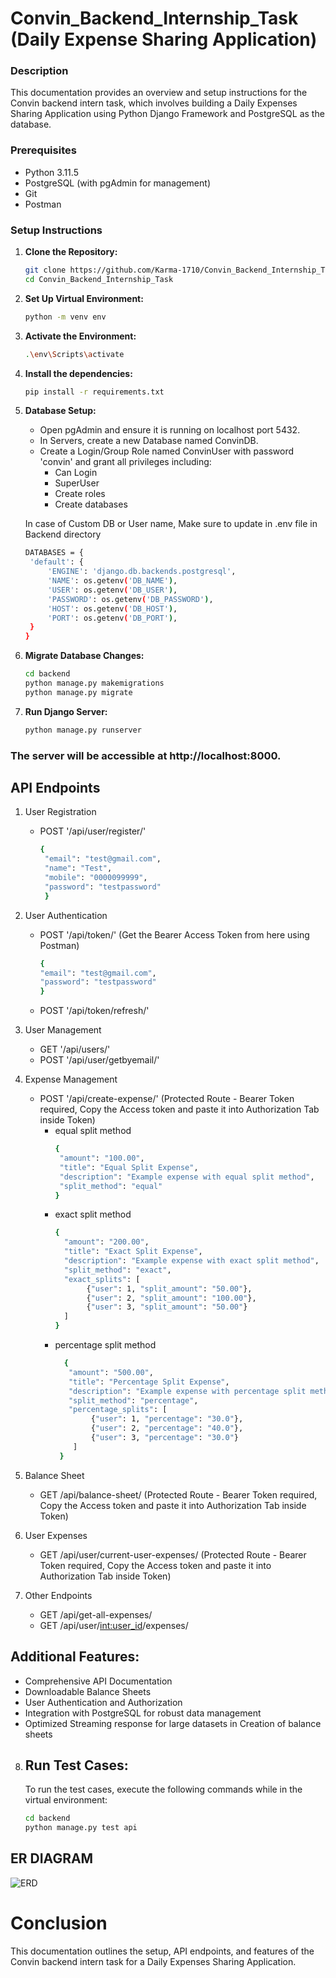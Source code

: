 # Convin_Backend_Internship_Task (Daily Expense Sharing Application)

### Description
This documentation provides an overview and setup instructions for the Convin backend intern task, which involves building a Daily Expenses Sharing Application using Python Django Framework and PostgreSQL as the database.

### Prerequisites
- Python 3.11.5
- PostgreSQL (with pgAdmin for management)
- Git
- Postman

### Setup Instructions

1. **Clone the Repository:**
   ```bash
   git clone https://github.com/Karma-1710/Convin_Backend_Internship_Task.git
   cd Convin_Backend_Internship_Task

2. **Set Up Virtual Environment:**
   ```bash
   python -m venv env

3. **Activate the Environment:**
   ```bash
   .\env\Scripts\activate

4. **Install the dependencies:**
   ```bash
   pip install -r requirements.txt

5. **Database Setup:**
    - Open pgAdmin and ensure it is running on localhost port 5432.
    - In Servers, create a new Database named ConvinDB.
    - Create a Login/Group Role named ConvinUser with password 'convin' and grant all privileges including:
         - Can Login
         - SuperUser
         - Create roles
         - Create databases

   In case of Custom DB or User name, Make sure to update in .env file in Backend directory
   ```bash
   DATABASES = {
    'default': {
        'ENGINE': 'django.db.backends.postgresql',
        'NAME': os.getenv('DB_NAME'),
        'USER': os.getenv('DB_USER'),
        'PASSWORD': os.getenv('DB_PASSWORD'),
        'HOST': os.getenv('DB_HOST'),
        'PORT': os.getenv('DB_PORT'),
    }
   }

6. **Migrate Database Changes:**
   ```bash
   cd backend
   python manage.py makemigrations
   python manage.py migrate

7. **Run Django Server:**
   ```bash
   python manage.py runserver
   
### The server will be accessible at http://localhost:8000.

## API Endpoints

1. User Registration
   - POST '/api/user/register/'
     ```bash
     {
      "email": "test@gmail.com",
      "name": "Test",
      "mobile": "0000099999",
      "password": "testpassword"
      }

2. User Authentication
    - POST '/api/token/' (Get the Bearer Access Token from here using Postman)
      ```bash
      {
      "email": "test@gmail.com",
      "password": "testpassword"
      }
    - POST '/api/token/refresh/'
      
3. User Management
    - GET '/api/users/'
    - POST '/api/user/getbyemail/'
  
4. Expense Management
     - POST '/api/create-expense/' (Protected Route - Bearer Token required, Copy the Access token and paste it into Authorization Tab inside Token)
         - equal split method
           ```bash
           {
            "amount": "100.00",
            "title": "Equal Split Expense",
            "description": "Example expense with equal split method",
            "split_method": "equal"
           }
        - exact split method
          ```bash
          {
            "amount": "200.00",
            "title": "Exact Split Expense",
            "description": "Example expense with exact split method",
            "split_method": "exact",
            "exact_splits": [
                 {"user": 1, "split_amount": "50.00"},
                 {"user": 2, "split_amount": "100.00"},
                 {"user": 3, "split_amount": "50.00"}
            ]
          }

       - percentage split method
         ```bash
           {
            "amount": "500.00",
            "title": "Percentage Split Expense",
            "description": "Example expense with percentage split method",
            "split_method": "percentage",
            "percentage_splits": [
                 {"user": 1, "percentage": "30.0"},
                 {"user": 2, "percentage": "40.0"},
                 {"user": 3, "percentage": "30.0"}
             ]
          }
5. Balance Sheet
      - GET /api/balance-sheet/  (Protected Route - Bearer Token required, Copy the Access token and paste it into Authorization Tab inside Token)

6. User Expenses
      - GET /api/user/current-user-expenses/  (Protected Route - Bearer Token required, Copy the Access token and paste it into Authorization Tab inside Token)

7. Other Endpoints
      - GET /api/get-all-expenses/
      - GET /api/user/<int:user_id>/expenses/
  
## Additional Features:
- Comprehensive API Documentation
- Downloadable Balance Sheets
- User Authentication and Authorization
- Integration with PostgreSQL for robust data management
- Optimized Streaming response for large datasets in Creation of balance sheets

8. ## Run Test Cases:
   To run the test cases, execute the following commands while in the virtual environment:
   ```bash
   cd backend
   python manage.py test api

## ER DIAGRAM

![ERD](https://github.com/user-attachments/assets/d10a4c4d-ea55-4e15-8e91-0020db461930)

# Conclusion
This documentation outlines the setup, API endpoints, and features of the Convin backend intern task for a Daily Expenses Sharing Application.
